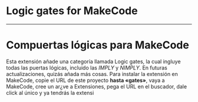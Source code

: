 # Logic gates for MakeCode

---

# Compuertas lógicas para MakeCode
Esta extensión añade una categoría llamada Logic gates, la cual ingluye todas las puertas lógicas, incluido las *IMPLY* y *NIMPLY*. En futuras actualizaciones, quizás añada más cosas.
Para instalar la extensión en MakeCode, copie el URL de este proyecto **hasta «gates»**, vaya a MakeCode, cree un ar¿ve a Extensiones, pega el URL en el buscador, dale click al único y ya tendrás la extensi
